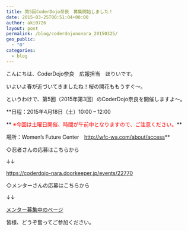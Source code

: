 ```yaml
---
title: 第5回CoderDojo奈良　募集開始しました！
date: 2015-03-25T00:51:04+00:00
author: aki0726
layout: post
permalink: /blog/coderdojononara_20150325/
geo_public:
  - "0"
categories:
  - blog
---
```

こんにちは、CoderDojo奈良　広報担当　ほりいです。
  
いよいよ春が近づいてきましたね！桜の開花ももうすぐ～。

というわけで、第5回（2015年第3回）のCoderDojo奈良を開催しますよ～。</br>
  
**日程：2015年4月18日（土）10:00 &#8211; 12:00
  
** <span style="color:#ff0000;">※今回は土曜日開催、時間が午前中となりますので、ご注意ください。</span>**
  
場所：Women&#8217;s Future Center　<a href="http://wfc-wa.com/about/access" target="_blank">http://wfc-wa.com/about/access</a>**

◇忍者さんの応募はこちらから
  
↓↓
  
<a href="https://coderdojo-nara.doorkeeper.jp/events/22770" target="_blank">https://coderdojo-nara.doorkeeper.jp/events/22770</a>

◇メンターさんの応募はこちらから
  
↓↓
  
<a href="https://coderdojonara.wordpress.com/join_us/" target="_blank">メンター募集中のページ</a>

皆様、どうぞ奮ってご参加ください。